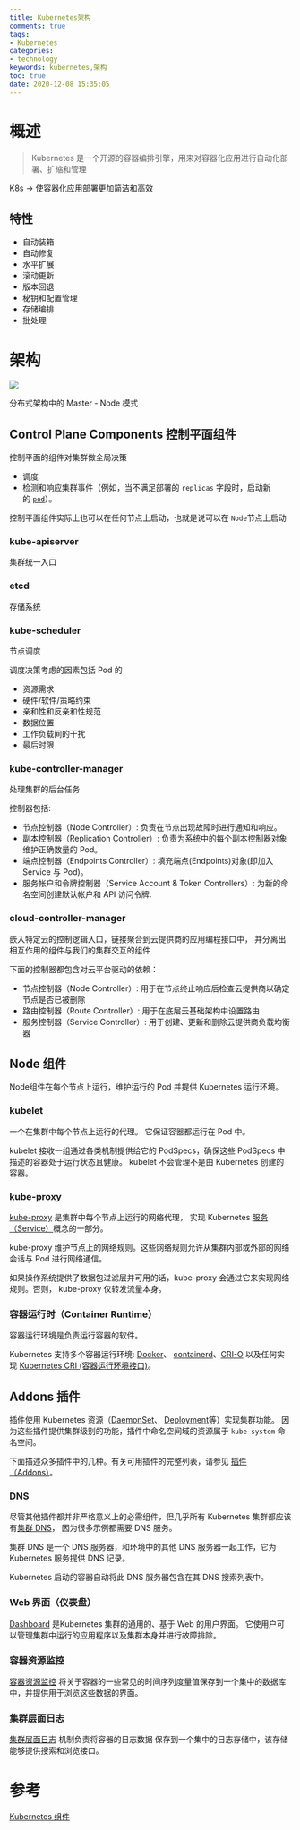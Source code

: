 ```yaml
---
title: Kubernetes架构
comments: true
tags: 
- Kubernetes
categories: 
- technology
keywords: kubernetes,架构
toc: true
date: 2020-12-08 15:35:05
---
```


# 概述

> Kubernetes 是一个开源的容器编排引擎，用来对容器化应用进行自动化部署、扩缩和管理

K8s → 使容器化应用部署更加简洁和高效

## 特性

- 自动装箱
- 自动修复
- 水平扩展
- 滚动更新
- 版本回退
- 秘钥和配置管理
- 存储编排
- 批处理

# 架构

![](https://images.di1shuai.com/kubernetes.jpg)

分布式架构中的 Master - Node 模式

## Control Plane Components 控制平面组件


控制平面的组件对集群做全局决策

- 调度
- 检测和响应集群事件（例如，当不满足部署的 `replicas` 字段时，启动新的 [`pod`](https://kubernetes.io/docs/concepts/workloads/pods/pod-overview/)）。

控制平面组件实际上也可以在任何节点上启动，也就是说可以在 `Node`节点上启动

### **kube-apiserver**

集群统一入口

### **etcd**

存储系统

### **kube-scheduler**

节点调度

调度决策考虑的因素包括 Pod 的

- 资源需求
- 硬件/软件/策略约束
- 亲和性和反亲和性规范
- 数据位置
- 工作负载间的干扰
- 最后时限

### **kube-controller-manager**

处理集群的后台任务

控制器包括:

- 节点控制器（Node Controller）: 负责在节点出现故障时进行通知和响应。
- 副本控制器（Replication Controller）: 负责为系统中的每个副本控制器对象维护正确数量的 Pod。
- 端点控制器（Endpoints Controller）: 填充端点(Endpoints)对象(即加入 Service 与 Pod)。
- 服务帐户和令牌控制器（Service Account & Token Controllers）: 为新的命名空间创建默认帐户和 API 访问令牌.

### **cloud-controller-manager**

嵌入特定云的控制逻辑入口，链接聚合到云提供商的应用编程接口中， 并分离出相互作用的组件与我们的集群交互的组件

下面的控制器都包含对云平台驱动的依赖：

- 节点控制器（Node Controller）: 用于在节点终止响应后检查云提供商以确定节点是否已被删除
- 路由控制器（Route Controller）: 用于在底层云基础架构中设置路由
- 服务控制器（Service Controller）: 用于创建、更新和删除云提供商负载均衡器

## **Node 组件**

Node组件在每个节点上运行，维护运行的 Pod 并提供 Kubernetes 运行环境。

### **kubelet**

一个在集群中每个节点上运行的代理。 它保证容器都运行在 Pod 中。

kubelet 接收一组通过各类机制提供给它的 PodSpecs，确保这些 PodSpecs 中描述的容器处于运行状态且健康。 kubelet 不会管理不是由 Kubernetes 创建的容器。

### **kube-proxy**

[kube-proxy](https://kubernetes.io/zh/docs/reference/command-line-tools-reference/kube-proxy/) 是集群中每个节点上运行的网络代理， 实现 Kubernetes [服务（Service）](https://kubernetes.io/zh/docs/concepts/services-networking/service/)概念的一部分。

kube-proxy 维护节点上的网络规则。这些网络规则允许从集群内部或外部的网络会话与 Pod 进行网络通信。

如果操作系统提供了数据包过滤层并可用的话，kube-proxy 会通过它来实现网络规则。否则， kube-proxy 仅转发流量本身。

### **容器运行时（Container Runtime）**

容器运行环境是负责运行容器的软件。

Kubernetes 支持多个容器运行环境: [Docker](https://kubernetes.io/zh/docs/reference/kubectl/docker-cli-to-kubectl/)、 [containerd](https://containerd.io/docs/)、[CRI-O](https://cri-o.io/#what-is-cri-o) 以及任何实现 [Kubernetes CRI (容器运行环境接口)](https://github.com/kubernetes/community/blob/master/contributors/devel/sig-node/container-runtime-interface.md)。

## **Addons 插件**

插件使用 Kubernetes 资源（[DaemonSet](https://kubernetes.io/zh/docs/concepts/workloads/controllers/daemonset/)、 [Deployment](https://kubernetes.io/zh/docs/concepts/workloads/controllers/deployment/)等）实现集群功能。 因为这些插件提供集群级别的功能，插件中命名空间域的资源属于 `kube-system` 命名空间。

下面描述众多插件中的几种。有关可用插件的完整列表，请参见 [插件（Addons）](https://kubernetes.io/zh/docs/concepts/cluster-administration/addons/)。

### **DNS**

尽管其他插件都并非严格意义上的必需组件，但几乎所有 Kubernetes 集群都应该 有[集群 DNS](https://kubernetes.io/zh/docs/concepts/services-networking/dns-pod-service/)， 因为很多示例都需要 DNS 服务。

集群 DNS 是一个 DNS 服务器，和环境中的其他 DNS 服务器一起工作，它为 Kubernetes 服务提供 DNS 记录。

Kubernetes 启动的容器自动将此 DNS 服务器包含在其 DNS 搜索列表中。

### **Web 界面（仪表盘）**

[Dashboard](https://kubernetes.io/zh/docs/tasks/access-application-cluster/web-ui-dashboard/) 是Kubernetes 集群的通用的、基于 Web 的用户界面。 它使用户可以管理集群中运行的应用程序以及集群本身并进行故障排除。

### **容器资源监控**

[容器资源监控](https://kubernetes.io/zh/docs/tasks/debug-application-cluster/resource-usage-monitoring/) 将关于容器的一些常见的时间序列度量值保存到一个集中的数据库中，并提供用于浏览这些数据的界面。

### **集群层面日志**

[集群层面日志](https://kubernetes.io/zh/docs/concepts/cluster-administration/logging/) 机制负责将容器的日志数据 保存到一个集中的日志存储中，该存储能够提供搜索和浏览接口。

# 参考

[Kubernetes 组件](https://kubernetes.io/zh/docs/concepts/overview/components/#control-plane-components)